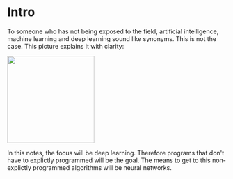 # Intro

To someone who has not being exposed to the field, artificial intelligence, machine learning and deep learning sound like synonyms. This is not the case. This picture explains it with clarity:

<img src = "https://www2.argility.com/wp-content/uploads/2018/04/image10.png" width = "200">

In this notes, the focus will be deep learning. Therefore programs that don't have to explictly programmed will be the goal. The means to get to this non-explictly programmed algorithms will be neural networks. 

